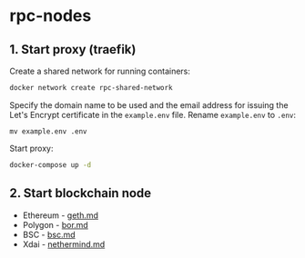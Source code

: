 # rpc-nodes

## 1. Start proxy (traefik)
Create a shared network for running containers:
```bash
docker network create rpc-shared-network
```

Specify the domain name to be used and the email address for issuing the Let's Encrypt certificate in the `example.env` file. Rename `example.env` to `.env`:
```
mv example.env .env
```

Start proxy:
```bash
docker-compose up -d
```

## 2. Start blockchain node
* Ethereum - [geth.md](/geth/geth.md)
* Polygon - [bor.md](/bor/bor.md)
* BSC - [bsc.md](/bsc/bsc.md)
* Xdai - [nethermind.md](/nethermind/nethermind.md)